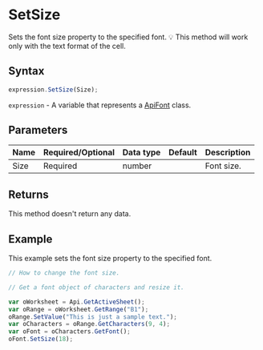# SetSize

Sets the font size property to the specified font.
💡 This method will work only with the text format of the cell.

## Syntax

```javascript
expression.SetSize(Size);
```

`expression` - A variable that represents a [ApiFont](../ApiFont.md) class.

## Parameters

| **Name** | **Required/Optional** | **Data type** | **Default** | **Description** |
| ------------- | ------------- | ------------- | ------------- | ------------- |
| Size | Required | number |  | Font size. |

## Returns

This method doesn't return any data.

## Example

This example sets the font size property to the specified font.

```javascript editor-xlsx
// How to change the font size.

// Get a font object of characters and resize it.

var oWorksheet = Api.GetActiveSheet();
var oRange = oWorksheet.GetRange("B1");
oRange.SetValue("This is just a sample text.");
var oCharacters = oRange.GetCharacters(9, 4);
var oFont = oCharacters.GetFont();
oFont.SetSize(18);
```
